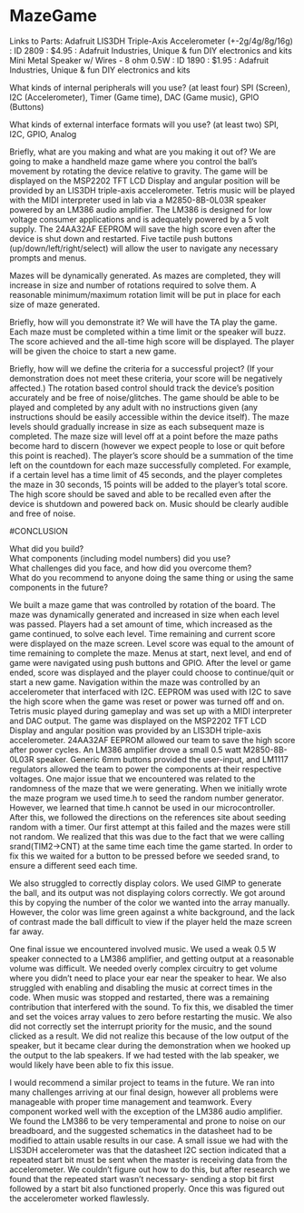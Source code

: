 # MazeGame

Links to Parts:
Adafruit LIS3DH Triple-Axis Accelerometer (+-2g/4g/8g/16g) : ID 2809 : $4.95 : Adafruit Industries, Unique & fun DIY electronics and kits
Mini Metal Speaker w/ Wires - 8 ohm 0.5W : ID 1890 : $1.95 : Adafruit Industries, Unique & fun DIY electronics and kits

What kinds of internal peripherals will you use? (at least four)
SPI (Screen), I2C (Accelerometer), Timer (Game time), DAC (Game music), GPIO (Buttons)

What kinds of external interface formats will you use? (at least two)
SPI, I2C, GPIO, Analog

Briefly, what are you making and what are you making it out of?
We are going to make a handheld maze game where you control the ball’s movement by rotating the device relative to gravity. The game will be displayed on the MSP2202 TFT LCD Display and angular position will be provided by an LIS3DH triple-axis accelerometer. Tetris music will be played with the MIDI interpreter used in lab via a M2850-8B-0L03R speaker powered by an LM386 audio amplifier. The LM386 is designed for low voltage consumer applications and is adequately powered by a 5 volt supply. The 24AA32AF EEPROM will save the high score even after the device is shut down and restarted. Five tactile push buttons (up/down/left/right/select) will allow the user to navigate any necessary prompts and menus.

Mazes will be dynamically generated. As mazes are completed, they will increase in size and number of rotations required to solve them. A reasonable minimum/maximum rotation limit will be put in place for each size of maze generated.

Briefly, how will you demonstrate it?
We will have the TA play the game. Each maze must be completed within a time limit or the speaker will buzz. The score achieved and the all-time high score will be displayed. The player will be given the choice to start a new game.

Briefly, how will we define the criteria for a successful project? (If your demonstration does not meet these criteria, your score will be negatively affected.)
The rotation based control should track the device’s position accurately and be free of noise/glitches. The game should be able to be played and completed by any adult with no instructions given (any instructions should be easily accessible within the device itself). The maze levels should gradually increase in size as each subsequent maze is completed. The maze size will level off at a point before the maze paths become hard to discern (however we expect people to lose or quit before this point is reached). The player’s score should be a summation of the time left on the countdown for each maze successfully completed. For example, if a certain level has a time limit of 45 seconds, and the player completes the maze in 30 seconds, 15 points will be added to the player’s total score. The high score should be saved and able to be recalled even after the device is shutdown and powered back on. Music should be clearly audible and free of noise.



#CONCLUSION

What did you build? 	
What components (including model numbers) did you use? 	
What challenges did you face, and how did you overcome them? 	
What do you recommend to anyone doing the same thing or using the same components in the future?

We built a maze game that was controlled by rotation of the board. The maze was dynamically generated and increased in size when each level was passed. Players had a set amount of time, which increased as the game continued, to solve each level. Time remaining and current score were displayed on the maze screen. Level score was equal to the amount of time remaining to complete the maze. Menus at start, next level, and end of game were navigated using push buttons and GPIO. After the level or game ended, score was displayed and the player could choose to continue/quit or start a new game. Navigation within the maze was controlled by an accelerometer that interfaced with I2C. EEPROM was used with I2C to save the high score when the game was reset or power was turned off and on. Tetris music played during gameplay and was set up with a MIDI interpreter and DAC output.
The game was displayed on the MSP2202 TFT LCD Display and angular position was provided by an LIS3DH triple-axis accelerometer. 24AA32AF EEPROM allowed our team to save the high score after power cycles. An LM386 amplifier drove a small 0.5 watt M2850-8B-0L03R speaker. Generic 6mm buttons provided the user-input, and LM1117 regulators allowed the team to power the components at their respective voltages.
One major issue that we encountered was related to the randomness of the maze that we were generating. When we initially wrote the maze program we used time.h to seed the random number generator. However, we learned that time.h cannot be used in our microcontroller. After this, we followed the directions on the references site about seeding random with a timer. Our first attempt at this failed and the mazes were still not random. We realized that this was due to the fact that we were calling srand(TIM2->CNT) at the same time each time the game started. In order to fix this we waited for a button to be pressed before we seeded srand, to ensure a different seed each time. 

We also struggled to correctly display colors. We used GIMP to generate the ball, and its output was not displaying colors correctly. We got around this by copying the number of the color we wanted into the array manually. However, the color was lime green against a white background, and the lack of contrast made the ball difficult to view if the player held the maze screen far away.

One final issue we encountered involved music. We used a weak 0.5 W speaker connected to a LM386 amplifier, and getting output at a reasonable volume was difficult. We needed overly complex circuitry to get volume where you didn’t need to place your ear near the speaker to hear. We also struggled with enabling and disabling the music at correct times in the code. When music was stopped and restarted, there was a remaining contribution that interfered with the sound. To fix this, we disabled the timer and set the voices array values to zero before restarting the music. We also did not correctly set the interrupt priority for the music, and the sound clicked as a result. We did not realize this because of the low output of the speaker, but it became clear during the demonstration when we hooked up the output to the lab speakers. If we had tested with the lab speaker, we would likely have been able to fix this issue.

I would recommend a similar project to teams in the future. We ran into many challenges arriving at our final design, however all problems were manageable with proper time management and teamwork. Every component worked well with the exception of the LM386 audio amplifier. We found the LM386 to be very temperamental and prone to noise on our breadboard, and the suggested schematics in the datasheet had to be modified to attain usable results in our case. A small issue we had with the LIS3DH accelerometer was that the datasheet I2C section indicated that a repeated start bit must be sent when the master is receiving data from the accelerometer. We couldn’t figure out how to do this, but after research we found that the repeated start wasn’t necessary- sending a stop bit first followed by a start bit also functioned properly. Once this was figured out the accelerometer worked flawlessly.

